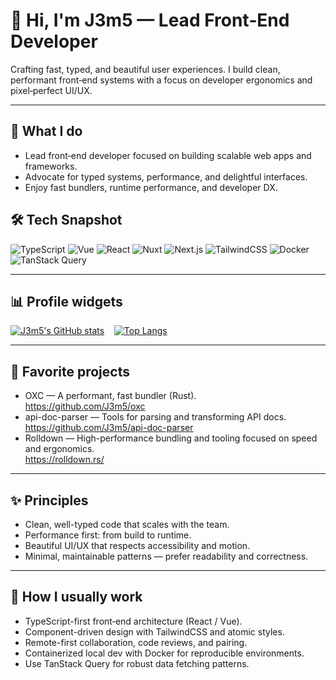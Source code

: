 # 👋 Hi, I'm J3m5 — Lead Front‑End Developer

Crafting fast, typed, and beautiful user experiences. I build clean, performant front‑end systems with a focus on developer ergonomics and pixel‑perfect UI/UX.

---

## 🔭 What I do
- Lead front‑end developer focused on building scalable web apps and frameworks.
- Advocate for typed systems, performance, and delightful interfaces.
- Enjoy fast bundlers, runtime performance, and developer DX.

## 🛠️ Tech Snapshot
![TypeScript](https://img.shields.io/badge/TypeScript-3178C6?logo=typescript&logoColor=white)
![Vue](https://img.shields.io/badge/Vue-35495E?logo=vue.js&logoColor=4fc08d)
![React](https://img.shields.io/badge/React-20232A?logo=react&logoColor=61DAFB)
![Nuxt](https://img.shields.io/badge/Nuxt-000000?logo=nuxtdotjs&logoColor=white)
![Next.js](https://img.shields.io/badge/Next.js-000000?logo=nextdotjs&logoColor=white)
![TailwindCSS](https://img.shields.io/badge/TailwindCSS-06B6D4?logo=tailwindcss&logoColor=white)
![Docker](https://img.shields.io/badge/Docker-2496ED?logo=docker&logoColor=white)
![TanStack Query](https://img.shields.io/badge/TanStack%20Query-000000?logo=react-query&logoColor=white)

---

## 📊 Profile widgets
<!-- GitHub stats + top langs (side-by-side) -->
[![J3m5's GitHub stats](https://github-readme-stats.vercel.app/api?username=J3m5&show_icons=true&theme=tokyonight)](https://github.com/J3m5)
&nbsp;&nbsp;
[![Top Langs](https://github-readme-stats.vercel.app/api/top-langs/?username=J3m5&layout=compact&theme=tokyonight)](https://github.com/J3m5)

---

## 🚀 Favorite projects
- OXC — A performant, fast bundler (Rust).  
  https://github.com/J3m5/oxc
- api-doc-parser — Tools for parsing and transforming API docs.  
  https://github.com/J3m5/api-doc-parser
- Rolldown — High-performance bundling and tooling focused on speed and ergonomics.  
  https://rolldown.rs/

---

## ✨ Principles
- Clean, well-typed code that scales with the team.
- Performance first: from build to runtime.
- Beautiful UI/UX that respects accessibility and motion.
- Minimal, maintainable patterns — prefer readability and correctness.

---

## 🧰 How I usually work
- TypeScript-first front‑end architecture (React / Vue).
- Component-driven design with TailwindCSS and atomic styles.
- Remote-first collaboration, code reviews, and pairing.
- Containerized local dev with Docker for reproducible environments.
- Use TanStack Query for robust data fetching patterns.
